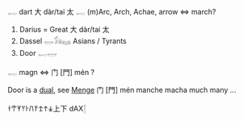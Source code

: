 𓉻 dart  大 dàr/tai 太  𓉻 (m)Arc, Arch, Achae, arrow  ⇔ march?  

1) Darius = Great 大 dàr/tai 太  
2) Dassel 𓉿𓃘𓈐 Asians / Tyrants  
3) Door 𓉻𓉿  

𓉻 magn ⇔ 门 [門] mén ?  

Door is a [dual](Dual), see [Menge](Menge) 门 [門] mén manche macha much many ...  

𐀫𐁀𐀂𐀦𐀅𐠮𐠯𐠊𐠰𐠍上下 dAX𓉼  
